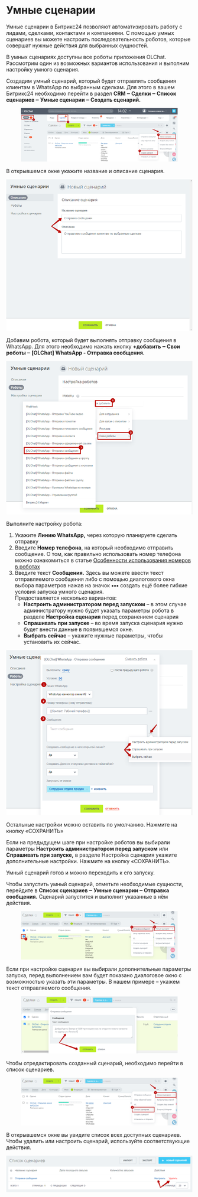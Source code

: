 # Умные сценарии

Умные сценарии в Битрикс24 позволяют автоматизировать работу с лидами, сделками, контактами и компаниями. С помощью умных сценариев вы можете настроить последовательность роботов, которые совершат нужные действия для выбранных сущностей.

В умных сценариях доступны все роботы приложения OLChat. Рассмотрим один из возможных вариантов использования и выполним настройку умного сценария.

Создадим умный сценарий, который будет отправлять сообщения клиентам в WhatsApp по выбранным сделкам. Для этого в вашем Битрикс24 необходимо перейти в раздел **CRM ‒ Сделки ‒ Список сценариев ‒ Умные сценарии ‒ Создать сценарий.**

<figure><img src="../.gitbook/assets/image (936).png" alt=""><figcaption></figcaption></figure>

В открывшемся окне укажите название и описание сценария.

![](<../.gitbook/assets/image (91).png>)

Добавим робота, который будет выполнять отправку сообщения в WhatsApp. Для этого необходимо нажать кнопку **+добавить ‒ Свои роботы ‒ \[OLChat] WhatsApp - Отправка сообщения.**

![](<../.gitbook/assets/image (431).png>)

Выполните настройку робота:

1. Укажите **Линию WhatsApp,** через которую планируете сделать отправку
2. Введите **Номер телефона**, на который необходимо отправить сообщение. О том, как правильно использовать номер телефона можно ознакомиться в статье [Особенности использования номеров в роботах](roboty/osobennosti-ispolzovaniya-nomerov-v-robotakh.md)
3. Введите текст **Сообщения.** Здесь вы можете ввести текст отправляемого сообщения либо с помощью диалогового окна выбора параметров нажав на значок **▪▪▪** создать ещё более гибкие условия запуска умного сценария.\
   Предоставляется несколько вариантов:
   * **Настроить администратором перед запуском** – в этом случае администратору нужно будет указать параметры робота в разделе **Настройка сценария** перед сохранением сценария
   * **Спрашивать при запуске** – во время запуска сценария нужно будет внести данные в появившемся окне.
   * **Выбрать сейчас** – укажите нужные параметры, чтобы установить их сейчас.

![](<../.gitbook/assets/image (223).png>)

Остальные настройки можно оставить по умолчанию. Нажмите на кнопку «СОХРАНИТЬ»

Если на предыдущем шаге при настройке роботов вы выбирали параметры **Настроить администратором перед запуском** или **Спрашивать при запуске,** в разделе Настройка сценария укажите дополнительные настройки. Нажмите на кнопку «СОХРАНИТЬ».

Умный сценарий готов и можно переходить к его запуску.

Чтобы запустить умный сценарий, отметьте необходимые сущности, перейдите в **Список сценариев ‒ Умные сценарии ‒ Отправка сообщения.** Сценарий запустится и выполнит указанные в нём действия.

<figure><img src="../.gitbook/assets/image (937).png" alt=""><figcaption></figcaption></figure>

Если при настройке сценария вы выбирали дополнительные параметры запуска, перед выполнением вам будет показано диалоговое окно с возможностью указать эти параметры. В нашем примере – укажем текст отправляемого сообщения.

<figure><img src="../.gitbook/assets/image (938).png" alt=""><figcaption></figcaption></figure>

Чтобы отредактировать созданный сценарий, необходимо перейти в список сценариев.

<figure><img src="../.gitbook/assets/image (939).png" alt=""><figcaption></figcaption></figure>

В открывшемся окне вы увидите список всех доступных сценариев. Чтобы удалить или настроить сценарий, используйте соответствующие действия.

![](<../.gitbook/assets/image (72).png>)
